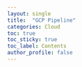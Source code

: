 ```yaml
---
layout: single
title:  "GCP Pipeline"
categories: Cloud
toc: true
toc_sticky: true
toc_label: Contents
author_profile: false
---
```



